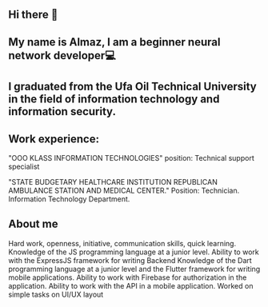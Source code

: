 ## Hi there 👋
## My name is Almaz, I am a beginner neural network developer💻
## I graduated from the Ufa Oil Technical University in the field of information technology and information security.
## Work experience: 
"OOO KLASS INFORMATION TECHNOLOGIES" position: Technical support specialist

"STATE BUDGETARY HEALTHCARE INSTITUTION REPUBLICAN AMBULANCE STATION AND MEDICAL CENTER." Position: Technician. Information Technology Department.
## About me 
Hard work, openness, initiative, communication skills, quick learning.
Knowledge of the JS programming language at a junior level. Ability to work with the ExpressJS framework for writing Backend
Knowledge of the Dart programming language at a junior level and the Flutter framework for writing mobile applications.
Ability to work with Firebase for authorization in the application.
Ability to work with the API in a mobile application.
Worked on simple tasks on UI/UX layout
<!--
**Legodork13/Legodork13** is a ✨ _special_ ✨ repository because its `README.md` (this file) appears on your GitHub profile.

Here are some ideas to get you started:
gd
- 🔭 I’m currently working on ...
- 🌱 I’m currently learning ...
- 👯 I’m looking to collaborate on ...
- 🤔 I’m looking for help with ...
- 💬 Ask me about ...
- 📫 How to reach me: ...
- 😄 Pronouns: ...
- ⚡ Fun fact: ...
-->
